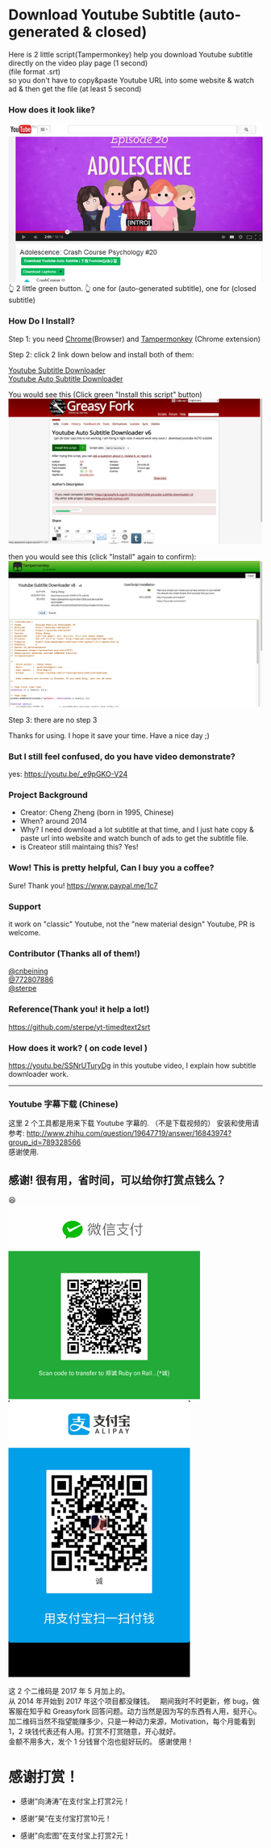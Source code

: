 # Download Youtube Subtitle (auto-generated & closed)
Here is 2 little script(Tampermonkey) help you download Youtube subtitle directly on the video play page (1 second)   
(file format .srt)     
so you don't have to copy&paste Youtube URL into some website & watch ad & then get the file (at least 5 second)  

### How does it look like?
![1](img_for_readme.png)
👆 2 little green button. 👆
one for (auto-generated subtitle), one for (closed subtitle)

### How Do I Install?
Step 1: you need [Chrome](https://www.google.com/chrome/browser/)(Browser) and [Tampermonkey](https://chrome.google.com/webstore/detail/tampermonkey/dhdgffkkebhmkfjojejmpbldmpobfkfo?utm_source=chrome-ntp-icon) (Chrome extension)


Step 2: click 2 link down below and install both of them:

[Youtube Subtitle Downloader](https://greasyfork.org/scripts/5368-youtube-subtitle-downloader-v2)<br/>
[Youtube Auto Subtitle Downloader](https://greasyfork.org/scripts/5367-youtube-auto-subtitle-downloader)<br/>

You would see this (Click green "Install this script" button)  
![2](install-1.png)

then you would see this (click "Install" again to confirm):  
![3](install.png)

Step 3: there are no step 3  

Thanks for using. I hope it save your time.  Have a nice day ;)    

### But I still feel confused, do you have video demonstrate? 
yes: https://youtu.be/_e9pGKO-V24  

### Project Background
* Creator: Cheng Zheng (born in 1995, Chinese)
* When? around 2014
* Why? I need download a lot subtitle at that time, and I just hate copy & paste url into website and watch bunch of ads to get the subtitle file.
* is Createor still maintaing this? Yes!

### Wow! This is pretty helpful, Can I buy you a coffee?
Sure! Thank you! 
https://www.paypal.me/1c7

### Support
it work on "classic" Youtube, not the "new material design" Youtube, PR is welcome.

### Contributor (Thanks all of them!)
[@cnbeining](https://github.com/cnbeining)    
[@772807886](https://github.com/772807886)   
[@sterpe](https://github.com/sterpe)

### Reference(Thank you! it help a lot!)
https://github.com/sterpe/yt-timedtext2srt

### How does it work? ( on code level )
https://youtu.be/SSNrUTuryDg
in this youtube video, I explain how subtitle downloader work.

---

### Youtube 字幕下载  (Chinese)

这里 2 个工具都是用来下载 Youtube 字幕的. （不是下载视频的）
安装和使用请参考:
http://www.zhihu.com/question/19647719/answer/16843974?group_id=789328566  
感谢使用.


## 感谢! 很有用，省时间，可以给你打赏点钱么？
😆  
<img src="https://raw.githubusercontent.com/1c7/Youtube-Auto-Subtitle-Download/master/weixin.png" alt="alt text" width="380">
<img src="https://raw.githubusercontent.com/1c7/Youtube-Auto-Subtitle-Download/master/alipay.jpg" alt="alt text" width="360">

这 2 个二维码是 2017 年 5 月加上的。  
从 2014 年开始到 2017 年这个项目都没赚钱。  
期间我时不时更新，修 bug，做客服在知乎和 Greasyfork 回答问题。动力当然是因为写的东西有人用，挺开心。  
加二维码当然不指望能赚多少，只是一种动力来源，Motivation，每个月能看到 1，2 块钱代表还有人用。打赏不打赏随意，开心就好。  
金额不用多大，发个 1 分钱冒个泡也挺好玩的。
感谢使用！  


# 感谢打赏！
* 感谢“向涛涛”在支付宝上打赏2元！

* 感谢“昊“在支付宝打赏10元！

* 感谢"向宏图"在支付宝上打赏2元！

